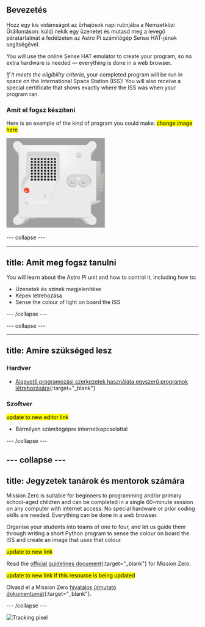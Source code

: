 ## Bevezetés

Hozz egy kis vidámságot az űrhajósok napi rutinjába a Nemzetközi Űrállomáson: küldj nekik egy üzenetet és mutasd meg a levegő páratartalmát a fedélzeten az Astro Pi számítógép Sense HAT-jének segítségével.

You will use the online Sense HAT emulator to create your program, so no extra hardware is needed — everything is done in a web browser.

*If it meets the eligibility criteria*, your completed program will be run in space on the International Space Station (ISS)! You will also receive a special certificate that shows exactly where the ISS was when your program ran.

### Amit el fogsz készíteni

Here is an example of the kind of program you could make. <mark>change image here</mark>

![The Trinket Sense HAT emulator running a sample program which scrolls the humidity value across the LED matrix and then displays a picture of a fish.](images/M0_4.gif)


--- collapse ---

---
title: Amit meg fogsz tanulni
---

You will learn about the Astro Pi unit and how to control it, including how to:
+ Üzenetek és színek megjelenítése
+ Képek létrehozása
+ Sense the colour of light on board the ISS

--- /collapse ---

--- collapse ---

---
title: Amire szükséged lesz
---

### Hardver

+ [Alapvető programozási szerkezetek használata egyszerű programok létrehozására](https://curriculum.raspberrypi.org/programming/creator/){:target="_blank"}

### Szoftver

<mark> update to new editor link </mark>
+ Bármilyen számítógépre internetkapcsolattal

--- /collapse ---

--- collapse ---
---
title: Jegyzetek tanárok és mentorok számára
---

Mission Zero is suitable for beginners to programming and/or primary school-aged children and can be completed in a single 60-minute session on any computer with internet access. No special hardware or prior coding skills are needed. Everything can be done in a web browser.

Organise your students into teams of one to four, and let us guide them through writing a short Python program to sense the colour on board the ISS and create an image that uses that colour.

<mark> update to new link </mark>

Read the [official guidelines document](https://astro-pi.org/media/mission-zero-guidelines/Astro_Pi_Mission_Zero_Guidelines_2021_22-en.pdf){:target="_blank"} for Mission Zero.

<mark> update to new link if this resource is being updated </mark>

 Olvasd el a Mission Zero [hivatalos útmutató dokumentumát](https://astro-pi.org/media/mission-zero-guidelines/Astro_Pi_Mission_Zero_Guidelines_2021_22-hu.pdf){:target="_blank"}.

--- /collapse ---

![Tracking pixel](https://code.org/api/hour/begin_raspberrypi_astropi.png)
